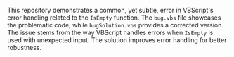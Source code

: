 This repository demonstrates a common, yet subtle, error in VBScript's error handling related to the `IsEmpty` function. The `bug.vbs` file showcases the problematic code, while `bugSolution.vbs` provides a corrected version.  The issue stems from the way VBScript handles errors when `IsEmpty` is used with unexpected input.  The solution improves error handling for better robustness.